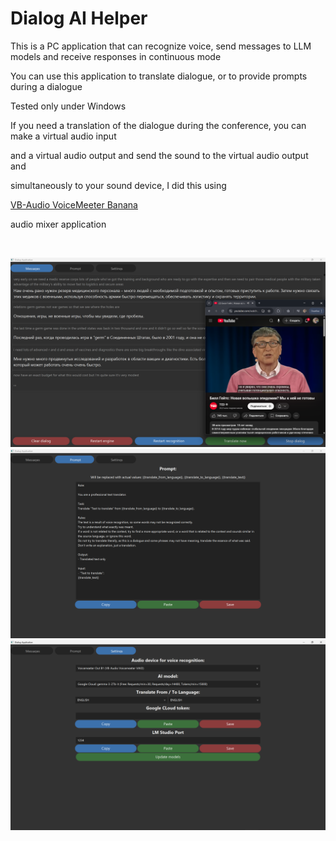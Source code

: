 # Dialog AI Helper

This is a PC application that can recognize voice, send messages to LLM models and receive responses in continuous mode

You can use this application to translate dialogue, or to provide prompts during a dialogue

Tested only under Windows

If you need a translation of the dialogue during the conference, you can make a virtual audio input 

and a virtual audio output and send the sound to the virtual audio output and 

simultaneously to your sound device, I did this using 

[VB-Audio VoiceMeeter Banana](https://vb-audio.com/Voicemeeter/banana.htm) 

audio mixer application

<br>

![Screenshot_messages](Screenshot_messages.png)<br>
![Screenshot_prompt](Screenshot_prompt.png)<br>
![Screenshot_settings](Screenshot_settings.png)<br>